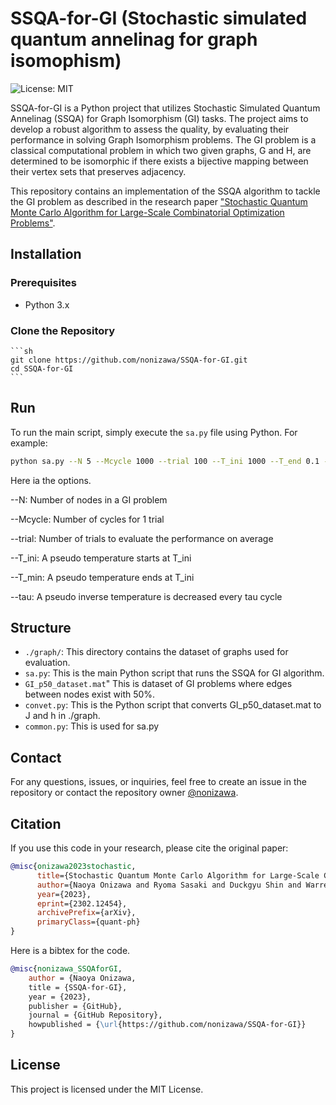 # SSQA-for-GI (Stochastic simulated quantum annelinag for graph isomophism)

![License: MIT](https://img.shields.io/badge/License-MIT-green.svg)

SSQA-for-GI is a Python project that utilizes Stochastic Simulated Quantum Annelinag (SSQA) for Graph Isomorphism (GI) tasks. The project aims to develop a robust algorithm to assess the quality, by evaluating their performance in solving Graph Isomorphism problems. The GI problem is a classical computational problem in which two given graphs, G and H, are determined to be isomorphic if there exists a bijective mapping between their vertex sets that preserves adjacency.

This repository contains an implementation of the SSQA algorithm to tackle the GI problem as described in the research paper ["Stochastic Quantum Monte Carlo Algorithm for Large-Scale Combinatorial Optimization Problems"](https://arxiv.org/abs/2302.12454).

## Installation

### Prerequisites

- Python 3.x

### Clone the Repository

    ```sh
    git clone https://github.com/nonizawa/SSQA-for-GI.git
    cd SSQA-for-GI
    ```

## Run

To run the main script, simply execute the `sa.py` file using Python. For example:

```sh
python sa.py --N 5 --Mcycle 1000 --trial 100 --T_ini 1000 --T_end 0.1 -tau 1
```

Here ia the options.

--N: Number of nodes in a GI problem

--Mcycle: Number of cycles for 1 trial

--trial: Number of trials to evaluate the performance on average

--T_ini:  A pseudo temperature starts at T_ini

--T_min: A pseudo temperature ends at T_ini

--tau:  A pseudo inverse temperature is decreased every tau cycle

## Structure

- `./graph/`: This directory contains the dataset of graphs used for evaluation.
- `sa.py`: This is the main Python script that runs the SSQA for GI algorithm.
- `GI_p50_dataset.mat`" This is dataset of GI problems where edges between nodes exist with 50\%.
- `convet.py`: This is the Python script that converts GI_p50_dataset.mat to J and h in ./graph.
- `common.py`: This is used for sa.py 

## Contact

For any questions, issues, or inquiries, feel free to create an issue in the repository or contact the repository owner [@nonizawa](https://github.com/nonizawa).

## Citation

If you use this code in your research, please cite the original paper:
```bibtex
@misc{onizawa2023stochastic,
      title={Stochastic Quantum Monte Carlo Algorithm for Large-Scale Combinatorial Optimization Problems}, 
      author={Naoya Onizawa and Ryoma Sasaki and Duckgyu Shin and Warren J. Gross and Takahiro Hanyu},
      year={2023},
      eprint={2302.12454},
      archivePrefix={arXiv},
      primaryClass={quant-ph}
}
```

Here is a bibtex for the code.
```bibtex
@misc{nonizawa_SSQAforGI,
    author = {Naoya Onizawa,
    title = {SSQA-for-GI},
    year = {2023},
    publisher = {GitHub},
    journal = {GitHub Repository},
    howpublished = {\url{https://github.com/nonizawa/SSQA-for-GI}}
}
```

## License

This project is licensed under the MIT License.
